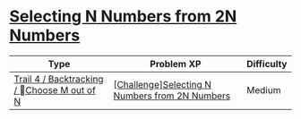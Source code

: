 # [Selecting  N Numbers from 2N Numbers](https://www.codetree.ai/trails/complete/curated-cards/challenge-choose-n-out-of-2n-properly)

|Type|Problem XP|Difficulty|
|---|---|---|
|[Trail 4 / Backtracking / Choose M out of N](https://www.codetree.ai/trail-info/intermediate-low/)|[[Challenge]Selecting  N Numbers from 2N Numbers](https://www.codetree.ai/trails/complete/curated-cards/challenge-choose-n-out-of-2n-properly/)|Medium|

